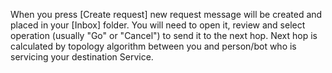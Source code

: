 When you press [Create request] new request message will be created and placed in your [Inbox] folder.
You will need to open it, review and select operation (usually "Go" or "Cancel") to send it to the next hop.
Next hop is calculated by topology algorithm between you and person/bot who is servicing your destination Service.